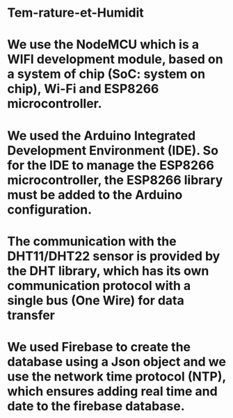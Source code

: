 # Tem-rature-et-Humidit
# We use the NodeMCU which is a WIFI development module, based on a system of chip (SoC: system on chip), Wi-Fi and ESP8266 microcontroller.
# We used the Arduino Integrated Development Environment (IDE). So for the IDE to manage the ESP8266 microcontroller, the ESP8266 library must be added to the Arduino configuration.
# The communication with the DHT11/DHT22 sensor is provided by the DHT library, which has its own communication protocol with a single bus (One Wire) for data transfer
# We used Firebase to create the database using a Json object and we use the network time protocol (NTP), which ensures adding real time and date to the firebase database.
